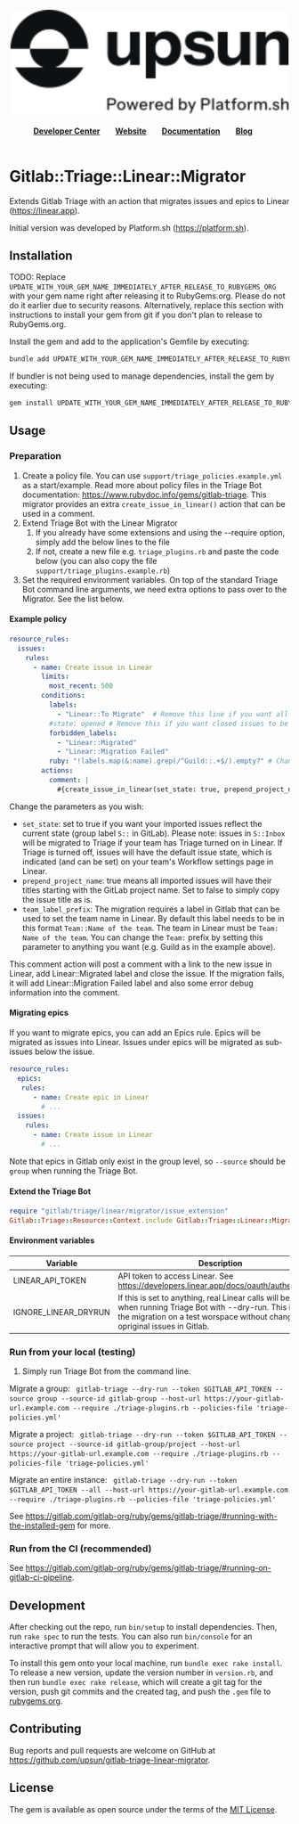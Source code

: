 <p style="text-align: center">
<a href="https://www.upsun.com/">
<img src="https://github.com/upsun/.github/blob/main/profile/logo.svg?raw=true" width="500px" alt="Upsun logo">
</a>
<br />
<br />
<a href="https://devcenter.upsun.com"><strong>Developer Center</strong></a>&nbsp&nbsp&nbsp&nbsp&nbsp&nbsp
<a href="https://upsun.com/"><strong>Website</strong></a>&nbsp&nbsp&nbsp&nbsp&nbsp&nbsp
<a href="https://docs.upsun.com"><strong>Documentation</strong></a>&nbsp&nbsp&nbsp&nbsp&nbsp&nbsp
<a href="https://upsun.com/blog/"><strong>Blog</strong></a>&nbsp&nbsp&nbsp&nbsp&nbsp&nbsp
<br /><br />
</p>

# Gitlab::Triage::Linear::Migrator

Extends Gitlab Triage with an action that migrates issues and epics to Linear (https://linear.app).

Initial version was developed by Platform.sh (https://platform.sh).

## Installation

TODO: Replace `UPDATE_WITH_YOUR_GEM_NAME_IMMEDIATELY_AFTER_RELEASE_TO_RUBYGEMS_ORG` with your gem name right after
releasing it to RubyGems.org. Please do not do it earlier due to security reasons. Alternatively, replace this section
with instructions to install your gem from git if you don't plan to release to RubyGems.org.

Install the gem and add to the application's Gemfile by executing:

```bash
bundle add UPDATE_WITH_YOUR_GEM_NAME_IMMEDIATELY_AFTER_RELEASE_TO_RUBYGEMS_ORG
```

If bundler is not being used to manage dependencies, install the gem by executing:

```bash
gem install UPDATE_WITH_YOUR_GEM_NAME_IMMEDIATELY_AFTER_RELEASE_TO_RUBYGEMS_ORG
```

## Usage

### Preparation

1. Create a policy file. You can use `support/triage_policies.example.yml` as a start/example. Read more about policy
   files in the Triage Bot documentation: https://www.rubydoc.info/gems/gitlab-triage. This migrator provides an extra
   `create_issue_in_linear()` action that can be used in a comment.
2. Extend Triage Bot with the Linear Migrator
    1. If you already have some extensions and using the --require option, simply add the below lines to the file
    2. If not, create a new file e.g. `triage_plugins.rb` and paste the code below (you can also copy the file
       `support/triage_plugins.example.rb`)
3. Set the required environment variables. On top of the standard Triage Bot command line arguments, we need extra
   options to
   pass over to the Migrator. See the list below.

#### Example policy

```yml
resource_rules:
  issues:
    rules:
      - name: Create issue in Linear
        limits:
          most_recent: 500
        conditions:
          labels:
            - "Linear::To Migrate"  # Remove this line if you want all issues to be migrated.
          #state: opened # Remove this if you want closed issues to be migrated as well.
          forbidden_labels:
            - "Linear::Migrated"
            - "Linear::Migration Failed"
          ruby: "!labels.map(&:name).grep(/^Guild::.+$/).empty?" # Change this to match team_label_prefix parameter below!
        actions:
          comment: |
            #{create_issue_in_linear(set_state: true, prepend_project_name: false, team_label_prefix: "Guild")}

```

Change the parameters as you wish:
  - `set_state`: set to true if you want your imported issues reflect the current state (group label `S::` in GitLab).
    Please note: issues in `S::Inbox` will be migrated to Triage if your team has Triage turned on in Linear.
    If Triage is turned off, issues will have the default issue state, which is indicated (and can be set) on your
    team's Workflow settings page in Linear.
  - `prepend_project_name`: true means all imported issues will have their titles starting with the GitLab project name.
    Set to false to simply copy the issue title as is.
  - `team_label_prefix`: The migration requires a label in Gitlab that can be used to set the team name in Linear.
    By default this label needs to be in this format `Team::Name of the team`. The team in Linear must be `Team: Name of the team`.
    You can change the `Team:` prefix by setting this parameter to anything you want (e.g. Guild as in the example above).
  
This comment action will post a comment with a link to the new issue in Linear, add Linear::Migrated label and close the issue.
  If the migration fails, it will add Linear::Migration Failed label and also some error debug information into the comment.

#### Migrating epics

If you want to migrate epics, you can add an Epics rule. Epics will be migrated as issues into Linear. Issues under epics
will be migrated as sub-issues below the issue.

```yml
resource_rules:
  epics:
   rules:
      - name: Create epic in Linear
        # ...
  issues:
    rules:
      - name: Create issue in Linear
        # ...
```

Note that epics in Gitlab only exist in the group level, so `--source` should be `group` when running the Triage Bot.

#### Extend the Triage Bot

```ruby
require "gitlab/triage/linear/migrator/issue_extension"
Gitlab::Triage::Resource::Context.include Gitlab::Triage::Linear::Migrator::IssueExtension
```

#### Environment variables

| Variable             | Description                                                                                                                                                                                          | Example                                   |
|----------------------|------------------------------------------------------------------------------------------------------------------------------------------------------------------------------------------------------|-------------------------------------------|
| LINEAR_API_TOKEN     | API token to access Linear. See https://developers.linear.app/docs/oauth/authentication                                                                                                              | `Bearer lin_oauth_ssdjw23242349020492342` |
| IGNORE_LINEAR_DRYRUN | If this is set to anything, real Linear calls will be made when running Triage Bot with --dry-run. This is to test the migration on a test worspace without changing the opriginal issues in Gitlab. | `true`                                    |

### Run from your local (testing)

1. Simply run Triage Bot from the command line. 

Migrate a group:
` gitlab-triage --dry-run --token $GITLAB_API_TOKEN --source group --source-id gitlab-group --host-url https://your-gitlab-url.example.com --require ./triage-plugins.rb --policies-file 'triage-policies.yml'`

Migrate a project:
` gitlab-triage --dry-run --token $GITLAB_API_TOKEN --source project --source-id gitlab-group/project --host-url https://your-gitlab-url.example.com --require ./triage-plugins.rb --policies-file 'triage-policies.yml'`

Migrate an entire instance:
` gitlab-triage --dry-run --token $GITLAB_API_TOKEN --all --host-url https://your-gitlab-url.example.com --require ./triage-plugins.rb --policies-file 'triage-policies.yml'`


See https://gitlab.com/gitlab-org/ruby/gems/gitlab-triage/#running-with-the-installed-gem for more.

### Run from the CI (recommended)

See https://gitlab.com/gitlab-org/ruby/gems/gitlab-triage/#running-on-gitlab-ci-pipeline.

## Development

After checking out the repo, run `bin/setup` to install dependencies. Then, run `rake spec` to run the tests. You can
also run `bin/console` for an interactive prompt that will allow you to experiment.

To install this gem onto your local machine, run `bundle exec rake install`. To release a new version, update the
version number in `version.rb`, and then run `bundle exec rake release`, which will create a git tag for the version,
push git commits and the created tag, and push the `.gem` file to [rubygems.org](https://rubygems.org).

## Contributing

Bug reports and pull requests are welcome on GitHub at https://github.com/upsun/gitlab-triage-linear-migrator.

## License

The gem is available as open source under the terms of the [MIT License](https://opensource.org/licenses/MIT).
